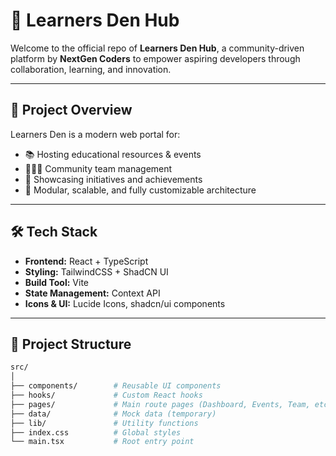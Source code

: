 # 🌱 Learners Den Hub

Welcome to the official repo of **Learners Den Hub**, a community-driven platform by **NextGen Coders** to empower aspiring developers through collaboration, learning, and innovation.

---

## 🚀 Project Overview

Learners Den is a modern web portal for:

- 📚 Hosting educational resources & events  
- 🧑‍🤝‍🧑 Community team management  
- 🎯 Showcasing initiatives and achievements  
- 🧩 Modular, scalable, and fully customizable architecture  

---

## 🛠️ Tech Stack

- **Frontend:** React + TypeScript  
- **Styling:** TailwindCSS + ShadCN UI  
- **Build Tool:** Vite  
- **State Management:** Context API  
- **Icons & UI:** Lucide Icons, shadcn/ui components  

---

## 📁 Project Structure

```bash
src/
│
├── components/        # Reusable UI components
├── hooks/             # Custom React hooks
├── pages/             # Main route pages (Dashboard, Events, Team, etc.)
├── data/              # Mock data (temporary)
├── lib/               # Utility functions
├── index.css          # Global styles
└── main.tsx           # Root entry point
